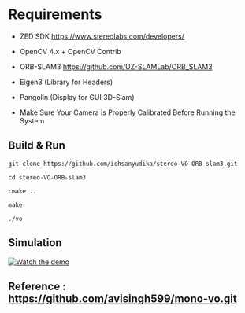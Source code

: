 # Requirements

- ZED SDK https://www.stereolabs.com/developers/

- OpenCV 4.x + OpenCV Contrib

- ORB-SLAM3 https://github.com/UZ-SLAMLab/ORB_SLAM3

- Eigen3 (Library for Headers)

- Pangolin (Display for GUI 3D-Slam)

- Make Sure Your Camera is Properly Calibrated Before Running the System


## Build & Run

    git clone https://github.com/ichsanyudika/stereo-VO-ORB-slam3.git

    cd stereo-VO-ORB-slam3

    cmake ..

    make

    ./vo

## Simulation 

[![Watch the demo](https://img.youtube.com/vi/OExF3x4gBC8/0.jpg)](https://youtu.be/OExF3x4gBC8)

## Reference : https://github.com/avisingh599/mono-vo.git
